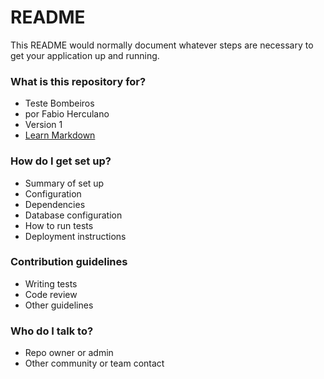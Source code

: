 # README #

This README would normally document whatever steps are necessary to get your application up and running.

### What is this repository for? ###

* Teste Bombeiros
* por Fabio Herculano 
* Version 1
* [Learn Markdown](https://bitbucket.org/tutorials/markdowndemo)

### How do I get set up? ###

* Summary of set up
* Configuration
* Dependencies
* Database configuration
* How to run tests
* Deployment instructions

### Contribution guidelines ###

* Writing tests
* Code review
* Other guidelines

### Who do I talk to? ###

* Repo owner or admin
* Other community or team contact